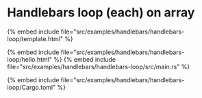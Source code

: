 # Handlebars loop (each) on array

{% embed include file="src/examples/handlebars/handlebars-loop/template.html" %}

{% embed include file="src/examples/handlebars/handlebars-loop/hello.html" %}
{% embed include file="src/examples/handlebars/handlebars-loop/src/main.rs" %}

{% embed include file="src/examples/handlebars/handlebars-loop/Cargo.toml" %}

